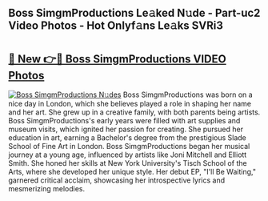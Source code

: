 ## Boss SimgmProductions Le𝚊ked N𝚞de - Part-uc2 Video Photos - Hot Onlyf𝚊ns Le𝚊ks SVRi3

# <h2><a href="http://ac49971.deff.icu/?id=Boss+SimgmProductions">🔗 New 👉🔴 Boss SimgmProductions VIDEO Photos</a></h2>

[![Boss SimgmProductions N𝚞des](https://i.imgur.com/rIISA9y.gif)](http://ac49971.deff.icu/?id=Boss+SimgmProductions)
Boss SimgmProductions was born on a nice day in London, which she believes played a role in shaping her name and her art. She grew up in a creative family, with both parents being artists. Boss SimgmProductions's early years were filled with art supplies and museum visits, which ignited her passion for creating. She pursued her education in art, earning a Bachelor's degree from the prestigious Slade School of Fine Art in London. Boss SimgmProductions began her musical journey at a young age, influenced by artists like Joni Mitchell and Elliott Smith. She honed her skills at New York University's Tisch School of the Arts, where she developed her unique style. Her debut EP, "I'll Be Waiting," garnered critical acclaim, showcasing her introspective lyrics and mesmerizing melodies.
